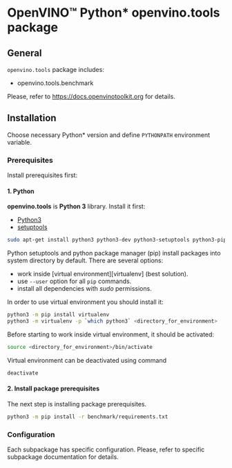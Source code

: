 # OpenVINO™ Python* openvino.tools package

## General
`openvino.tools` package includes:
* openvino.tools.benchmark

Please, refer to https://docs.openvinotoolkit.org for details.

## Installation
Choose necessary Python\* version and define `PYTHONPATH` environment variable.

### Prerequisites

Install prerequisites first:

#### 1. Python

**openvino.tools** is **Python 3** library. Install it first:

- [Python3][python3]
- [setuptools][setuptools]

```bash
sudo apt-get install python3 python3-dev python3-setuptools python3-pip
```

Python setuptools and python package manager (pip) install packages into system directory by default. There are several options:

- work inside [virtual environment][virtualenv] (best solution).
- use `--user` option for all `pip` commands.
- install all dependencies with *sudo* permissions.

In order to use virtual environment you should install it:

```bash
python3 -m pip install virtualenv
python3 -m virtualenv -p `which python3` <directory_for_environment>
```

Before starting to work inside virtual environment, it should be activated:

```bash
source <directory_for_environment>/bin/activate
```

Virtual environment can be deactivated using command

```bash
deactivate
```

#### 2. Install package prerequisites

The next step is installing package prerequisites.

```bash
python3 -m pip install -r benchmark/requirements.txt
```

### Configuration

Each subpackage has specific configuration. Please, refer to specific subpackage documentation for details.

[python3]: https://www.python.org/downloads/
[setuptools]: https://pypi.python.org/pypi/setuptools

